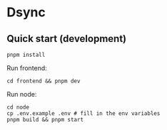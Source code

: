 # Dsync

## Quick start (development)

```console
pnpm install
```

Run frontend:

```console
cd frontend && pnpm dev
```

Run node:

```console
cd node
cp .env.example .env # fill in the env variables
pnpm build && pnpm start
```
